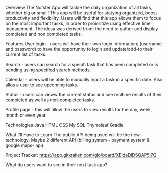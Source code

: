 Overview
The Notster App will tackle the daily organization of all tasks, whether big or small! This app will be useful for statying organized, boost-productivity and flexibility. Users will find that this app allows them to focus on the most important tasks, in order to proioritize using effective time management. The idesa was derived fromt the need to gather and display completed and non completed tasks.

Features
User login - users will have their own login information; (username and password) to have the opportunity to login and update/add-to their current list of tasks.

Search - users can search for a specifi task that has been completed or is pending using specified search methods.

Calendar - users will be able to manually input a taskon a specific date. Also allos a user to see upcoming tasks.

Status - users can vieww the current status and see realtime results of their completed as well as non-completed tasks.

Profile page - this will allow the users to view results for the day, week, month or even year.

Technologies 
Java HTML CSS My SQL Thymeleaf Gradle

What I'll Have to Learn
The public API being used will be the new technology; Maybe 2 different API (billing system - payment system & google maps- api).

Project Tracker: https://app.gitkraken.com/glo/board/XEIdaDlDSQAP5i7Q

What do users want to see in their next task app?
